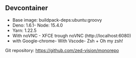 ## Devcontainer

- Base image: buildpack-deps:ubuntu:groovy
- Deno: 1.6.1- Node: 15.4.0
- Yarn: 1.22.5
- With noVNC - XFCE trough noVNC (http://localhost:6080)
- with Google-chrome- With Vscode- Zsh + Oh my zsh!

Git repository: https://github.com/zed-vision/monorepo
